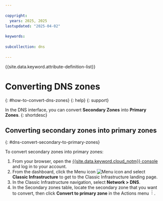 ```yaml
---

copyright:
  years: 2025, 2025
lastupdated: "2025-04-02"

keywords: 

subcollection: dns

---
```


{{site.data.keyword.attribute-definition-list}}

# Converting DNS zones
{: #how-to-convert-dns-zones}
{: help}
{: support}

In the DNS interface, you can convert **Secondary Zones** into **Primary Zones**.
{: shortdesc}

## Converting secondary zones into primary zones
{: #dns-convert-secondary-to-primary-zones}

To convert secondary zones into primary zones:

1. From your browser, open the [{{site.data.keyword.cloud_notm}} console](/login) and log in to your account.
1. From the dashboard, click the Menu icon ![Menu icon](../icons/icon_hamburger.svg) and select **Classic Infrastructure** to get to the Classic Infrastructure landing page.
1. In the Classic Infrastructure navigation, select **Network > DNS**.
1. In the Secondary zones table, locate the secondary zone that you want to convert, then click **Convert to primary zone** in the Actions menu ![Actions menu](images/overflow.png).
